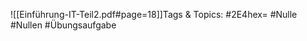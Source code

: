 
![[Einführung-IT-Teil2.pdf#page=18]]Tags & Topics:
   #2E4hex=
   #Nulle
   #Nullen
   #Übungsaufgabe